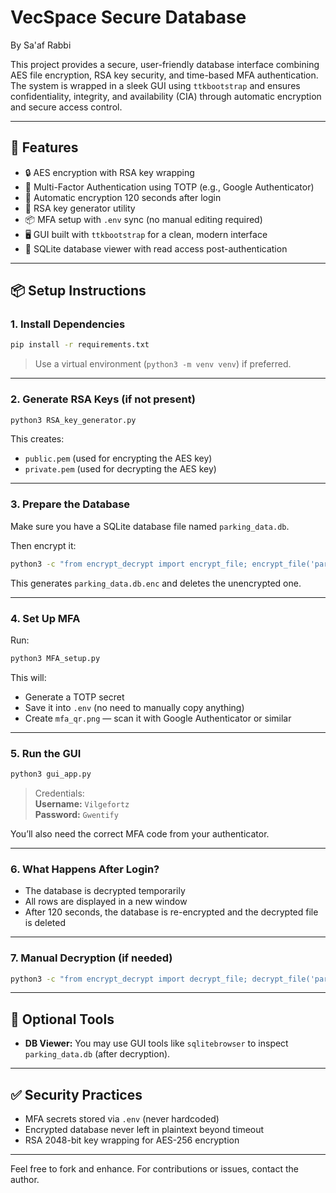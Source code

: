 # VecSpace Secure Database

By Sa'af Rabbi

This project provides a secure, user-friendly database interface combining AES file encryption, RSA key security, and time-based MFA authentication. The system is wrapped in a sleek GUI using `ttkbootstrap` and ensures confidentiality, integrity, and availability (CIA) through automatic encryption and secure access control.

---

## 🔐 Features

- 🔒 AES encryption with RSA key wrapping
- 🔐 Multi-Factor Authentication using TOTP (e.g., Google Authenticator)
- 🔁 Automatic encryption 120 seconds after login
- 🧪 RSA key generator utility
- 📦 MFA setup with `.env` sync (no manual editing required)
- 🖥️ GUI built with `ttkbootstrap` for a clean, modern interface
- 📂 SQLite database viewer with read access post-authentication

---

## 📦 Setup Instructions

### 1. Install Dependencies

```bash
pip install -r requirements.txt
```

> Use a virtual environment (`python3 -m venv venv`) if preferred.

---

### 2. Generate RSA Keys (if not present)

```bash
python3 RSA_key_generator.py
```

This creates:
- `public.pem` (used for encrypting the AES key)
- `private.pem` (used for decrypting the AES key)

---

### 3. Prepare the Database

Make sure you have a SQLite database file named `parking_data.db`.

Then encrypt it:

```bash
python3 -c "from encrypt_decrypt import encrypt_file; encrypt_file('parking_data.db', open('public.pem', 'rb').read())"
```

This generates `parking_data.db.enc` and deletes the unencrypted one.

---

### 4. Set Up MFA

Run:

```bash
python3 MFA_setup.py
```

This will:
- Generate a TOTP secret
- Save it into `.env` (no need to manually copy anything)
- Create `mfa_qr.png` — scan it with Google Authenticator or similar

---

### 5. Run the GUI

```bash
python3 gui_app.py
```

> Credentials:  
> **Username:** `Vilgefortz`  
> **Password:** `Gwentify`

You’ll also need the correct MFA code from your authenticator.

---

### 6. What Happens After Login?

- The database is decrypted temporarily
- All rows are displayed in a new window
- After 120 seconds, the database is re-encrypted and the decrypted file is deleted

---

### 7. Manual Decryption (if needed)

```bash
python3 -c "from encrypt_decrypt import decrypt_file; decrypt_file('parking_data.db.enc', open('private.pem', 'rb').read(), 'parking_data.db')"
```

---

## 🧪 Optional Tools

- **DB Viewer:** You may use GUI tools like `sqlitebrowser` to inspect `parking_data.db` (after decryption).

---

## ✅ Security Practices

- MFA secrets stored via `.env` (never hardcoded)
- Encrypted database never left in plaintext beyond timeout
- RSA 2048-bit key wrapping for AES-256 encryption

---

Feel free to fork and enhance. For contributions or issues, contact the author.